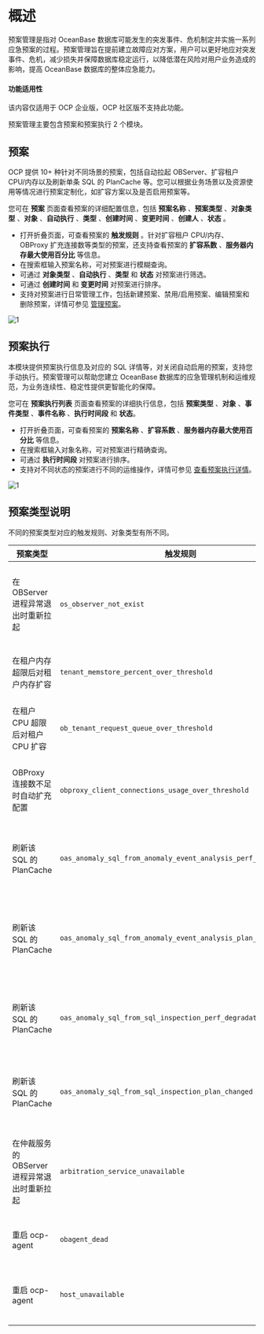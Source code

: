 # 概述

预案管理是指对 OceanBase 数据库可能发生的突发事件、危机制定并实施一系列应急预案的过程。预案管理旨在提前建立故障应对方案，用户可以更好地应对突发事件、危机，减少损失并保障数据库稳定运行，以降低潜在风险对用户业务造成的影响，提高 OceanBase 数据库的整体应急能力。

<main id="notice" type='notice'>
<h4>功能适用性</h4>
<p>该内容仅适用于 OCP 企业版，OCP 社区版不支持此功能。</p>
</main>

预案管理主要包含预案和预案执行 2 个模块。

## 预案

OCP 提供 10+ 种针对不同场景的预案，包括自动拉起 OBServer、扩容租户 CPU/内存以及刷新单条 SQL 的 PlanCache 等。您可以根据业务场景以及资源使用等情况进行预案定制化，如扩容方案以及是否启用预案等。

您可在 **预案** 页面查看预案的详细配置信息，包括 **预案名称** 、**预案类型** 、**对象类型** 、**对象** 、**自动执行** 、**类型** 、**创建时间** 、**变更时间** 、**创建人** 、**状态** 。

* 打开折叠页面，可查看预案的 **触发规则** 。针对扩容租户 CPU/内存、OBProxy 扩充连接数等类型的预案，还支持查看预案的 **扩容系数** 、**服务器内存最大使用百分比** 等信息。
* 在搜索框输入预案名称，可对预案进行模糊查询。
* 可通过 **对象类型** 、**自动执行** 、**类型** 和 **状态** 对预案进行筛选。
* 可通过 **创建时间** 和 **变更时间** 对预案进行排序。
* 支持对预案进行日常管理工作，包括新建预案、禁用/启用预案、编辑预案和删除预案，详情可参见 [管理预案](200.manage-a-plan-template.md)。

![1](https://obbusiness-private.oss-cn-shanghai.aliyuncs.com/doc/img/ocp/430/%E9%A2%84%E6%A1%88%E5%88%97%E8%A1%A8.png)

## 预案执行

本模块提供预案执行信息及对应的 SQL 详情等，对关闭自动启用的预案，支持您手动执行。预案管理可以帮助您建立 OceanBase 数据库的应急管理机制和运维规范，为业务连续性、稳定性提供更智能化的保障。

您可在 **预案执行列表** 页面查看预案的详细执行信息，包括 **预案类型** 、**对象** 、**事件类型** 、**事件名称** 、**执行时间段** 和 **状态**。

* 打开折叠页面，可查看预案的 **预案名称** 、**扩容系数** 、**服务器内存最大使用百分比** 等信息。
* 在搜索框输入对象名称，可对预案进行精确查询。
* 可通过 **执行时间段** 对预案进行排序。
* 支持对不同状态的预案进行不同的运维操作，详情可参见 [查看预案执行详情](300.view-a-plan-execution-details.md)。

![1](https://obbusiness-private.oss-cn-shanghai.aliyuncs.com/doc/img/ocp/430/%E9%A2%84%E6%A1%88%E6%89%A7%E8%A1%8C%E5%88%97%E8%A1%A8.png)

## 预案类型说明

不同的预案类型对应的触发规则、对象类型有所不同。

|  预案类型  |  触发规则  | 对象类型  | 说明   |
|------------|------------|------------|---------|
|  在 OBServer 进程异常退出时重新拉起  |  `os_observer_not_exist` |  OB 服务  |  在 observer 进程异常退出时重新拉起，事件发生的 12 个小时之内仅拉起一次。  |
|  在租户内存超限后对租户内存扩容   |  `tenant_memstore_percent_over_threshold`   |  租户  |  当租户内存使用超限后，对租户内存进行自动扩容。  |
|  在租户 CPU 超限后对租户 CPU 扩容  |  `ob_tenant_request_queue_over_threshold`  |  租户   |   当租户 CPU 使用超限后，对租户 CPU 进行自动扩容。  |
|  OBProxy 连接数不足时自动扩充配置  |  `obproxy_client_connections_usage_over_threshold`  |  OBProxy集群  |  当 OBProxy 连接数不足时，自动扩充集群级别对应参数配置。   |
|  刷新该 SQL 的 PlanCache  |  `oas_anomaly_sql_from_anomaly_event_analysis_perf_degradation`  |  租户 |  OAS 异常分析场景下，SQL 性能下降时刷新本 SQL 的单个 PlanCache。  |
|  刷新该 SQL 的 PlanCache  |  `oas_anomaly_sql_from_anomaly_event_analysis_plan_changed`   |  租户  |  OAS 异常分析场景下，SQL 执行计划恶化时刷新本 SQL 的单个 PlanCache。   |
| 刷新该 SQL 的 PlanCache   |  `oas_anomaly_sql_from_sql_inspection_perf_degradation`   |  租户  |  SQL 巡检场景下，SQL 执行计划恶化时刷新本 SQL 的单个 PlanCache。   |
| 刷新该 SQL 的 PlanCache   |  `oas_anomaly_sql_from_sql_inspection_plan_changed`   |  租户  |  SQL 巡检场景下，SQL 性能下降时刷新本 SQL 的单个 PlanCache。   |
|  在仲裁服务的 OBServer 进程异常退出时重新拉起  |  `arbitration_service_unavailable`   |  仲裁服务  |  当仲裁服务的 observer 进程异常退出时重新拉起，事件发生的 12 个小时之内仅拉起一次。   |
|  重启 ocp-agent  |  `obagent_dead`   |   主机  |  当主机心跳检测失败时，尝试重启 ocp-agent。  |
|  重启 ocp-agent  |  `host_unavailable`   |  主机  |  当 agent 服务不可用时，尝试重启 ocp-agent。   |
